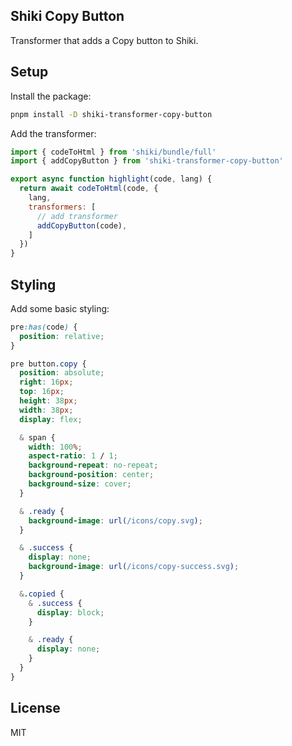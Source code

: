 Shiki Copy Button
-----------------

Transformer that adds a Copy button to Shiki.

## Setup

Install the package:

```sh
pnpm install -D shiki-transformer-copy-button
```

Add the transformer:

```javascript
import { codeToHtml } from 'shiki/bundle/full'
import { addCopyButton } from 'shiki-transformer-copy-button'

export async function highlight(code, lang) {
  return await codeToHtml(code, {
    lang,
    transformers: [
      // add transformer
      addCopyButton(code),
    ]
  })
}
```

## Styling

Add some basic styling:

```css
pre:has(code) {
  position: relative;
}

pre button.copy {
  position: absolute;
  right: 16px;
  top: 16px;
  height: 38px;
  width: 38px;
  display: flex;

  & span {
    width: 100%;
    aspect-ratio: 1 / 1;
    background-repeat: no-repeat;
    background-position: center;
    background-size: cover;
  }

  & .ready {
    background-image: url(/icons/copy.svg);
  }

  & .success {
    display: none;
    background-image: url(/icons/copy-success.svg); 
  }

  &.copied {
    & .success {
      display: block;
    }

    & .ready {
      display: none;
    }
  }
}

```

## License

MIT
